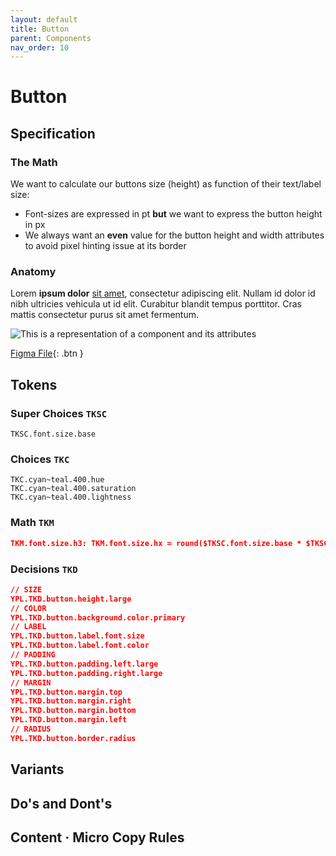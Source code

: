 ```yaml
---
layout: default
title: Button
parent: Components
nav_order: 10
---
```


# Button 

<!-- ![This is a representation of a component and its attributes]({{site.baseurl}}/assets/images/YPL-DOC-button-001.png) -->

## Specification

### The Math

We want to calculate our buttons size (height) as function of their text/label size:

- Font-sizes are expressed in pt **but** we want to express the button height in px
- We always want an **even** value for the button height and width attributes to avoid pixel hinting issue at its border


### Anatomy

Lorem **ipsum dolor** [sit amet](URL), consectetur adipiscing elit. Nullam id dolor id nibh ultricies vehicula ut id elit. Curabitur blandit tempus porttitor. Cras mattis consectetur purus sit amet fermentum.

![This is a representation of a component and its attributes]({{site.baseurl}}/assets/images/YPL-DOC-button-002.png)

<!-- ![This is a representation of a component and its attributes]({{site.baseurl}}/assets/images/YPL-DOC-Image_Placeholder-full.png) -->



[Figma File](https://www.figma.com/file/zYeBHpXPApw1ujD0BoHjVe/Buttons?node-id=155%3A1786){: .btn }


## Tokens

### Super Choices `TKSC`

```
TKSC.font.size.base
```

### Choices `TKC`
```
TKC.cyan~teal.400.hue
TKC.cyan~teal.400.saturation
TKC.cyan~teal.400.lightness
```

### Math `TKM`


```json
TKM.font.size.h3: TKM.font.size.hx = round($TKSC.font.size.base * $TKSC.font.size.scale ^ (4-x))
```

### Decisions `TKD`

```json
// SIZE
YPL.TKD.button.height.large
// COLOR
YPL.TKD.button.background.color.primary
// LABEL
YPL.TKD.button.label.font.size
YPL.TKD.button.label.font.color
// PADDING
YPL.TKD.button.padding.left.large
YPL.TKD.button.padding.right.large
// MARGIN
YPL.TKD.button.margin.top
YPL.TKD.button.margin.right
YPL.TKD.button.margin.bottom
YPL.TKD.button.margin.left
// RADIUS
YPL.TKD.button.border.radius
```

## Variants

## Do's and Dont's

## Content · Micro Copy Rules